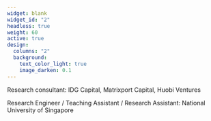 ```yaml
---
widget: blank
widget_id: "2"
headless: true
weight: 60
active: true
design:
  columns: "2"
  background:
    text_color_light: true
    image_darken: 0.1
---
```

Research consultant: IDG Capital, Matrixport Capital, Huobi Ventures

Research Engineer / Teaching Assistant / Research Assistant: National University of Singapore